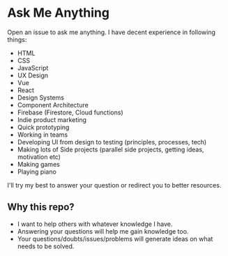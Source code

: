 # Ask Me Anything

Open an issue to ask me anything. I have decent experience in following things:

- HTML
- CSS
- JavaScript
- UX Design
- Vue
- React
- Design Systems
- Component Architecture
- Firebase (Firestore, Cloud functions)
- Indie product marketing
- Quick prototyping
- Working in teams
- Developing UI from design to testing (principles, processes, tech)
- Making lots of Side projects (parallel side projects, getting ideas, motivation etc)
- Making games
- Playing piano

I'll try my best to answer your question or redirect you to better resources.

## Why this repo?

- I want to help others with whatever knowledge I have.
- Answering your questions will help me gain knowledge too.
- Your questions/doubts/issues/problems will generate ideas on what needs to be solved.
